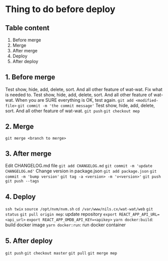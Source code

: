 # Thing to do before deploy

## Table content
1. Before merge
2. Merge
3. After merge
4. Deploy
5. After deploy

## 1. Before merge
Test show, hide, add, delete, sort. And all other feature of wat-wat.
Fix what is needed to.
Test show, hide, add, delete, sort. And all other feature of wat-wat.
When you are SURE everything is OK, test again.
`git add <modified-file>`
`git commit -m 'the commit message'`
Test show, hide, add, delete, sort. And all other feature of wat-wat.
`git push`
`git checkout mep`

## 2. Merge
`git merge <branch to merge>`

## 3. After merge
Edit CHANGELOG.md file
`git add CHANGELOG.md`
`git commit -m 'update CHANGELOG.md'`
Change version in package.json
`git add package.json`
`git commit -m 'bump version'`
`git tag -a <version> -m 'v<version>'`
`git push`
`git push --tags`

## 4. Deploy
`ssh twix`
`source /opt/nvm/nvm.sh`
`cd /var/www/nils.cx/wat-wat/web`
`git status`
`git pull origin mep`: update repository
`export REACT_APP_API_URL=<api_url>`
`export REACT_APP_OMDB_API_KEY=<apikey>`
`yarn docker:build`: build docker image
`yarn docker:run`: run docker container

## 5. After deploy
`git push`
`git checkout master`
`git pull`
`git merge mep`


